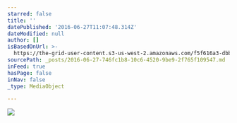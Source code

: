 ```yaml
---
starred: false
title: ''
datePublished: '2016-06-27T11:07:48.314Z'
dateModified: null
author: []
isBasedOnUrl: >-
  https://the-grid-user-content.s3-us-west-2.amazonaws.com/f5f616a3-dbbf-42ff-b02c-57b50101ddb6.jpg
sourcePath: _posts/2016-06-27-746fc1b8-10c6-4520-9be9-2f765f109547.md
inFeed: true
hasPage: false
inNav: false
_type: MediaObject

---
```

![](https://the-grid-user-content.s3-us-west-2.amazonaws.com/f5f616a3-dbbf-42ff-b02c-57b50101ddb6.jpg)